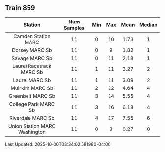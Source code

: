 ## Train 859

| Station | Num Samples | Min | Max | Mean | Median |
| :-----: | :---------: | :-: | :-: | :--: | :----: |
| Camden Station MARC | 11 | 0 | 10 | 1.73 | 1 |
| Dorsey MARC Sb | 11 | 0 | 9 | 1.82 | 1 |
| Savage MARC Sb | 11 | 0 | 11 | 2.18 | 1 |
| Laurel Racetrack MARC Sb | 11 | 1 | 11 | 3.27 | 2 |
| Laurel MARC Sb | 11 | 1 | 11 | 3.09 | 2 |
| Muirkirk MARC Sb | 11 | 2 | 12 | 4.64 | 4 |
| Greenbelt MARC Sb | 11 | 3 | 14 | 5.55 | 4 |
| College Park MARC Sb | 11 | 3 | 16 | 6.18 | 4 |
| Riverdale MARC Sb | 11 | 4 | 17 | 7.55 | 6 |
| Union Station MARC Washington | 11 | 0 | 3 | 0.27 | 0 |


Last Updated: 2025-10-30T03:34:02.581980-04:00